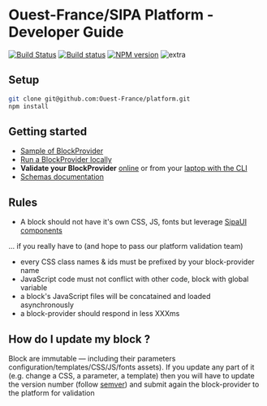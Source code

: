 # Ouest-France/SIPA Platform - Developer Guide

[![Build Status](https://travis-ci.org/Ouest-France/platform.svg?branch=master)](https://travis-ci.org/Ouest-France/platform) [![Build status](https://ci.appveyor.com/api/projects/status/9xsw4bboduma93tv/branch/master?svg=true)](https://ci.appveyor.com/project/Ouest-France/platform/branch/master) [![NPM version](https://img.shields.io/npm/v/@ouest-france/schemas.svg)](https://www.npmjs.com/package/@ouest-france/schemas)
![extra](https://img.shields.io/badge/actively%20maintained-yes-ff69b4.svg?)

<!-- @todo add "get help on slack" link here -->

## Setup

```sh
git clone git@github.com:Ouest-France/platform.git
npm install
```

## Getting started


* [Sample of BlockProvider](/packages/blockprovider-example)
* [Run a BlockProvider locally](/packages/blockprovider-runner)
* **Validate your BlockProvider** [online](/packages/validator-server) or from
  your [laptop with the CLI](/packages/validator-cli)
* [Schemas documentation](/packages/documentation)


## Rules

- A block should not have it's own CSS, JS, fonts but leverage [SipaUI components](https://github.com/Ouest-France/SipaUI)

... if you really have to (and hope to pass our platform validation team)

- every CSS class names & ids must be prefixed by your block-provider name
- JavaScript code must not conflict with other code, block with global variable
- a block's JavaScript files will be concatained and loaded asynchronously
- a block-provider should respond in less XXXms

## How do I update my block ?

Block are immutable — including their parameters configuration/templates/CSS/JS/fonts assets). If you update any part of it (e.g. change a CSS, a parameter, a template) then you will have to update the version number (follow [semver](https://semver.org)) and submit again the block-provider to the platform for validation 
